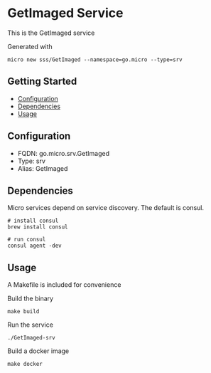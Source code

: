 # GetImaged Service

This is the GetImaged service

Generated with

```
micro new sss/GetImaged --namespace=go.micro --type=srv
```

## Getting Started

- [Configuration](#configuration)
- [Dependencies](#dependencies)
- [Usage](#usage)

## Configuration

- FQDN: go.micro.srv.GetImaged
- Type: srv
- Alias: GetImaged

## Dependencies

Micro services depend on service discovery. The default is consul.

```
# install consul
brew install consul

# run consul
consul agent -dev
```

## Usage

A Makefile is included for convenience

Build the binary

```
make build
```

Run the service
```
./GetImaged-srv
```

Build a docker image
```
make docker
```